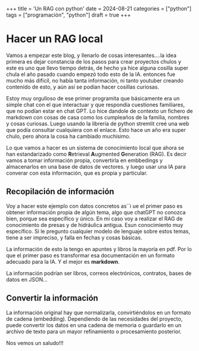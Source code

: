 +++
title = 'Un RAG con python'
date = 2024-08-21
categories = ["python"]
tags = ["programación", "python"]
draft = true
+++

# Hacer un RAG local
Vamos a empezar este blog, y llenarlo de cosas interesantes....la idea primera es dejar constancia de los pasos para crear proyectos chulos y este es uno que llevo tiempo detrás, de hecho ya hice alguna cosilla super chula el año pasado cuando empezó todo esto de la IA. entonces fue mucho más dificil, no había tanta información, ni tanto youtuber creando contenido de esto, y aún así se podían hacer cosillas curiosas.

Estoy muy orgulloso de ese primer programita que básicamente era un simple chat con el que interactuar y que respondía cuestiones familiares, que no podían estar en chat GPT. Lo hice dandole de contexto un fichero de markdown con cosas de casa como los cumpleaños de la familia, nombres y cosas curiosas. Luego usando la librería de python stremlit creé una web que podía consultar cualquiera con el enlace. Esto hace un año era super chulo, pero ahora la cosa ha cambiado muchísimo.

Lo que vamos a hacer es un sistema de conocimiento local que ahora se han estandarizado como **R**etrieval **A**ugmented **G**eneration (RAG). Es decir vamos a tomar información propia, convertirla en embbedings y almacenarlos en una base de datos de vectores. y luego usar una IA para converar con esta información, que es propia y particular.

## Recopilación de información
Voy a hacer este ejemplo con datos concretos as´´i ue el primer paso es obtener información propia de algún tema, algo que chatGPT no conozca bien, porque sea específico y único. En mi caso voy a realizar el RAG de conocimiento de presas y de hidráulica antigua. Esun conocimiento muy específico. Si le pregunto  cualquier modelo de lenguaje sobre estos temas, tiene a ser impreciso, y falla en fechas y cosas básicas. 

La información de esto la tengo en apuntes y libros la mayoría en pdf. Por lo que el primer paso es transformar esa documentación en un formato adecuado para la IA. Y el mejor es **markdown**.

La información podrían ser libros, correos electrónicos, contratos, bases de datos en JSON... 

## Convertir la información 

La información original hay que normalizarla, convirtiéndolos en un formato de cadena (embedding). Dependiendo de las necesidades del proyecto, puede convertir los datos en una cadena de memoria o guardarlo en un archivo de texto para un mayor refinamiento o procesamiento posterior.


Nos vemos un saludo!!!




